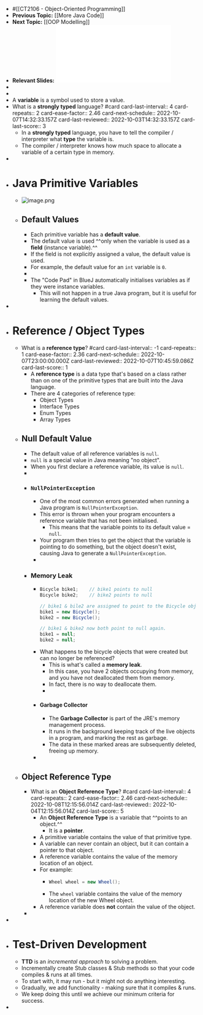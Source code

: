 - #[[CT2106 - Object-Oriented Programming]]
- **Previous Topic:** [[More Java Code]]
- **Next Topic:** [[OOP Modelling]]
- **Relevant Slides:** ![Lecture 5__2022.pdf](../assets/Lecture_5_2022_1663833716061_0.pdf)
-
-
- A **variable** is a symbol used to store a value.
- What is a **strongly typed** language? #card
  card-last-interval:: 4
  card-repeats:: 2
  card-ease-factor:: 2.46
  card-next-schedule:: 2022-10-07T14:32:33.157Z
  card-last-reviewed:: 2022-10-03T14:32:33.157Z
  card-last-score:: 3
	- In a **strongly typed** language, you have to tell the compiler / interpreter what **type** the variable is.
	- The compiler / interpreter knows how much space to allocate a variable of a certain type in memory.
-
- # Java Primitive Variables
	- ![image.png](../assets/image_1663834185000_0.png)
	- ## Default Values
		- Each primitive variable has a **default value**.
		- The default value is used ^^only when the variable is used as a **field** (instance variable).^^
		- If the field is not explicitly assigned a value, the default value is used.
		- For example, the default value for an `int` variable is `0`.
		-
		- The "Code Pad" in BlueJ automatically initialises variables as if they were instance variables.
			- This will not happen in a true Java program, but it is useful for learning the default values.
-
- # Reference / Object Types
	- What is a **reference type**? #card
	  card-last-interval:: -1
	  card-repeats:: 1
	  card-ease-factor:: 2.36
	  card-next-schedule:: 2022-10-07T23:00:00.000Z
	  card-last-reviewed:: 2022-10-07T10:45:59.086Z
	  card-last-score:: 1
		- A **reference type** is a data type that's based on a class rather than on one of the primitive types that are built into the Java language.
		- There are 4 categories of reference type:
			- Object Types
			- Interface Types
			- Enum Types
			- Array Types
	- ## Null Default Value
		- The default value of all reference variables is `null`.
		- `null` is a special value in Java meaning "no object".
		- When you first declare a reference variable, its value is `null`.
		-
		- ### `NullPointerException`
			- One of the most common errors generated when running a Java program is `NullPointerException`.
			- This error is thrown when your program encounters a reference variable that has not been initialised.
				- This means that the variable points to its default value = `null`.
			- Your program then tries to get the object that the variable is pointing to do something, but the object doesn't exist, causing Java to generate a `NullPointerException`.
			-
		- ### Memory Leak
			- ```java
			  Bicycle bike1;	// bike1 points to null
			  Bicycle bike2;	// bike2 points to null
			  
			  // bike1 & bile2 are assigned to point to the Bicycle objects just initialised
			  bike1 = new Bicycle();
			  bike2 = new Bicycle();
			  
			  // bike1 & bike2 now both point to null again.
			  bike1 = null;
			  bike2 = null;
			  ```
			- What happens to the bicycle objects that were created but can no longer be referenced?
				- This is what's called a **memory leak**.
				- In this case, you have 2 objects occupying from memory, and you have not deallocated them from memory.
				- In fact, there is no way to deallocate them.
				-
			- #### Garbage Collector
				- The **Garbage Collector** is part of the JRE's memory management process.
				- It runs in the background keeping track of the live objects in a program, and marking the rest as garbage.
				- The data in these marked areas are subsequently deleted, freeing up memory.
			-
	- ## Object Reference Type
		- What is an **Object Reference Type**? #card
		  card-last-interval:: 4
		  card-repeats:: 2
		  card-ease-factor:: 2.46
		  card-next-schedule:: 2022-10-08T12:15:56.014Z
		  card-last-reviewed:: 2022-10-04T12:15:56.014Z
		  card-last-score:: 5
			- An **Object Reference Type** is a variable that ^^points to an object.^^
				- It is a **pointer**.
			- A primitive variable contains the value of that primitive type.
			- A variable can never contain an object, but it can contain a pointer to that object.
			- A reference variable contains the value of the memory location of an object.
			- For example:
				- ```java
				  Wheel wheel = new Wheel();
				  ```
				- The `wheel` variable contains the value of the memory location of the new Wheel object.
			- A reference variable does **not** contain the value of the object.
		-
-
- # Test-Driven Development
	- **TTD** is an *incremental approach* to solving a problem.
	- Incrementally create Stub classes & Stub methods so that your code compiles & runs at all times.
	- To start with, it may run - but it might not do anything interesting.
	- Gradually, we add functionality - making sure that it compiles & runs.
	- We keep doing this until we achieve our minimum criteria for success.
-